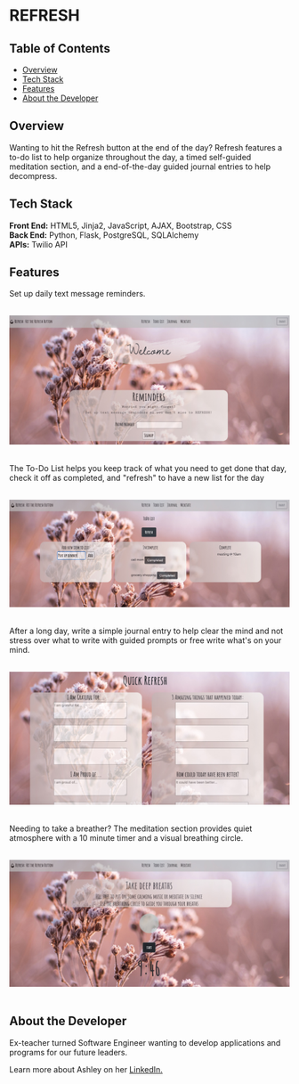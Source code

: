 # REFRESH

## Table of Contents
* [Overview](#overview)
* [Tech Stack](#tech-stack)
* [Features](#features)
* [About the Developer](#developer)

## <a name="overview"></a>Overview
Wanting to hit the Refresh button at the end of the day? Refresh features a to-do list to help organize throughout the day, a timed self-guided meditation section, and a end-of-the-day guided journal entries to help decompress.

## <a name="tech-stack"></a>Tech Stack
__Front End:__ HTML5, Jinja2, JavaScript, AJAX, Bootstrap, CSS<br>
__Back End:__ Python, Flask, PostgreSQL, SQLAlchemy<br>
__APIs:__ Twilio API
<br/>

## <a name="features"></a>Features

Set up daily text message reminders.
<br><br>

<p align="center">
<img src="/static/images/Reminder.jpg">
<br/><br/>
 </p>

The To-Do List helps you keep track of 
what you need to get done that day, check
it off as completed, and "refresh" to have
a new list for the day
<br><br>

<p align="center">
<img src="/static/images/Todolist.jpg">
<br/><br/>
 </p>

After a long day, write a simple 
journal entry to help clear the mind 
and not stress over what to write 
with guided prompts or free write what's
on your mind.
<br><br>

<p align="center">
<img src="/static/images/journal.jpg">
<br/><br/>
 </p>

Needing to take a breather? The meditation
section provides quiet atmosphere with a 10 minute timer and a visual breathing circle.
<br><br>

<p align="center">
<img src="/static/images/meditation.jpg">
<br><br>
 </p>


## <a name="developer"></a>About the Developer

Ex-teacher turned Software Engineer wanting to develop applications and programs for our future leaders. 

Learn more about Ashley on her <a href="https://www.linkedin.com/in/ashley-kwan08/" target="_blank">LinkedIn.</a>